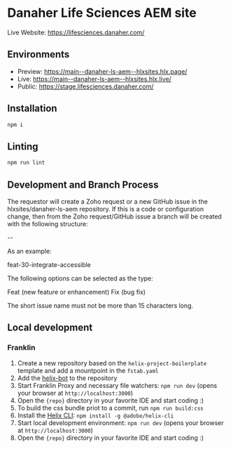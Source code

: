 # Danaher Life Sciences AEM site

Live Website:  https://lifesciences.danaher.com/

## Environments
- Preview: https://main--danaher-ls-aem--hlxsites.hlx.page/
- Live: https://main--danaher-ls-aem--hlxsites.hlx.live/
- Public: https://stage.lifesciences.danaher.com/

## Installation

```sh
npm i
```

## Linting

```sh
npm run lint
```

## Development and Branch Process
The requestor will create a Zoho request or a new GitHub issue in the hlxsites/danaher-ls-aem repository. 
If this is a code or configuration change, then from the Zoho request/GitHub issue a branch will be created with the following structure: 

<type>-<id>- <short issue name> 

As an example:

feat-30-integrate-accessible 

The following options can be selected as the type: 

Feat (new feature or enhancement) 
Fix (bug fix) 

The short issue name must not be more than 15 characters long. 

## Local development

### Franklin

1. Create a new repository based on the `helix-project-boilerplate` template and add a mountpoint in the `fstab.yaml`
1. Add the [helix-bot](https://github.com/apps/helix-bot) to the repository
1. Start Franklin Proxy and necessary file watchers: `npm run dev` (opens your browser at `http://localhost:3000`)
1. Open the `{repo}` directory in your favorite IDE and start coding :)
1. To build the css bundle priot to a commit, run `npm run build:css`
1. Install the [Helix CLI](https://github.com/adobe/helix-cli): `npm install -g @adobe/helix-cli`
1. Start local development environment: `npm run dev` (opens your browser at `http://localhost:3000`)
1. Open the `{repo}` directory in your favorite IDE and start coding :)
